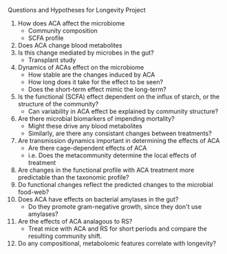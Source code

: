 Questions and Hypotheses for Longevity Project

1.  How does ACA affect the microbiome
    -   Community composition
    -   SCFA profile
2.  Does ACA change blood metabolites
3.  Is this change mediated by microbes in the gut?
    -   Transplant study
4.  Dynamics of ACAs effect on the microbiome
    -   How stable are the changes induced by ACA
    -   How long does it take for the effect to be seen?
    -   Does the short-term effect mimic the long-term?
5.  Is the functional (SCFA) effect dependent on the influx of starch, or the
    structure of the community?
    -   Can variability in ACA effect be explained by community structure?
6.  Are there microbial biomarkers of impending mortality?
    -   Might these drive any blood metabolites
    -   Similarly, are there any consistant changes between treatments?
7.  Are transmission dynamics important in determining the effects of ACA
    -   Are there cage-dependent effects of ACA
    -   i.e. Does the metacommunity determine the local effects of treatment
8.  Are changes in the functional profile with ACA treatment more predictable
    than the taxonomic profile?
9.  Do functional changes reflect the predicted changes to the microbial
    food-web?
10. Does ACA have effects on bacterial amylases in the gut?
    -   Do they promote gram-negative growth, since they don't use amylases?
11. Are the effects of ACA analagous to RS?
    -   Treat mice with ACA and RS for short periods and compare the resulting
        community shift.
12. Do any compositional, metabolomic features correlate with longevity?
